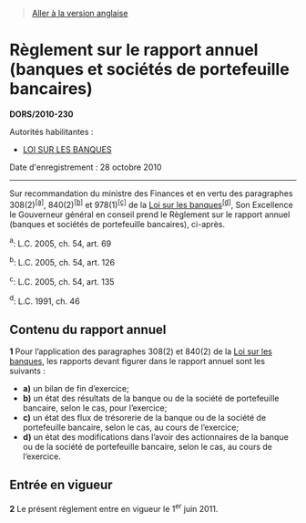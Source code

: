 > [Aller à la version anglaise](/en/Regulations/Statutory%20Orders%20and%20Regulations/2010/230.md)

# Règlement sur le rapport annuel (banques et sociétés de portefeuille bancaires)

**DORS/2010-230**

Autorités habilitantes : 
- [LOI SUR LES BANQUES](/fr/Lois/Lois%20du%20Canada/1991/ch.%2046.md)

Date d'enregistrement : 28 octobre 2010

----------

Sur recommandation du ministre des Finances et en vertu des paragraphes 308(2)<sup><a href='#nbp_1416_hq_4579'>[a]</a></sup>, 840(2)<sup><a href='#nbp_607883-F_hq_4593'>[b]</a></sup> et 978(1)<sup><a href='#nbp_607883-F_hq_4594'>[c]</a></sup> de la [Loi sur les banques](/fr/Lois/Lois%20du%20Canada/1991/ch.%2046.md)<sup><a href='#nbp_607883-F_hq_4598'>[d]</a></sup>, Son Excellence le Gouverneur général en conseil prend le Règlement sur le rapport annuel (banques et sociétés de portefeuille bancaires), ci-après.

<a name='nbp_1416_hq_4579'><sup>a</sup></a>: L.C. 2005, ch. 54, art. 69<br />

<a name='nbp_607883-F_hq_4593'><sup>b</sup></a>: L.C. 2005, ch. 54, art. 126<br />

<a name='nbp_607883-F_hq_4594'><sup>c</sup></a>: L.C. 2005, ch. 54, art. 135<br />

<a name='nbp_607883-F_hq_4598'><sup>d</sup></a>: L.C. 1991, ch. 46<br />




## Contenu du rapport annuel


**1** Pour l’application des paragraphes 308(2) et 840(2) de la [Loi sur les banques](/fr/Lois/Lois%20du%20Canada/1991/ch.%2046.md), les rapports devant figurer dans le rapport annuel sont les suivants :
- **a)** un bilan de fin d’exercice;
- **b)** un état des résultats de la banque ou de la société de portefeuille bancaire, selon le cas, pour l’exercice;
- **c)** un état des flux de trésorerie de la banque ou de la société de portefeuille bancaire, selon le cas, au cours de l’exercice;
- **d)** un état des modifications dans l’avoir des actionnaires de la banque ou de la société de portefeuille bancaire, selon le cas, au cours de l’exercice.




## Entrée en vigueur


**2** Le présent règlement entre en vigueur le 1<sup>er</sup> juin 2011.


